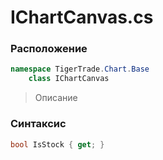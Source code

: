 
# IChartCanvas.cs
### Расположение
```csharp
namespace TigerTrade.Chart.Base  
    class IChartCanvas
```

> Описание

### Синтаксис
```csharp
bool IsStock { get; }
```
